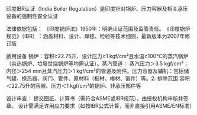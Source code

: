 印度IBR认证​（India Boiler Regulation）是印度针对锅炉、压力容器及相关承压设备的强制性安全认证

法律依据包括：
​​《印度锅炉法》1950年：明确认证范围及监管责任。
​​《印度锅炉规范》（IBR）​：涵盖材料、设计、焊接、检验等技术细则，最新版本为2007年修订版

适用设备
​锅炉：容积≥22.75升、设计压力≥1 kgf/cm²且水温≥100℃的蒸汽锅炉（余热锅炉、垃圾焚烧锅炉等均需认证）。
​蒸汽管道：
蒸汽压力＞3.5 kgf/cm²；
内径＞254 mm且蒸汽压力＞1 kgf/cm²的管道及附件。
​压力容器及辅机：包括储气罐、换热器、阀门、管件、原材料（板材、棒材、锻件）等。
​2. 排除范围
容积＜22.75升的容器、压力＜1 kgf/cm²的锅炉、非承压部件等

设计审查：
提交图纸、计算书（需符合ASME或IBR规范），由授权机构审核并签章。
设计需满足许用应力要求（如按IBR公式计算，而非直接引用ASME/EN标准）